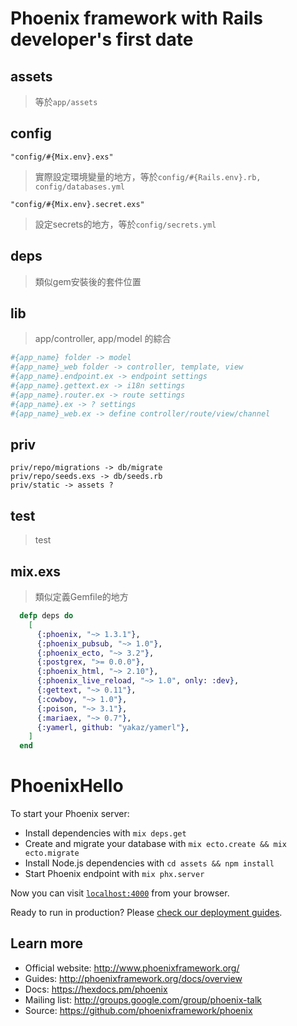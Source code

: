 # Phoenix framework with Rails developer's first date

## assets

> 等於`app/assets`

## config
`"config/#{Mix.env}.exs"`

> 實際設定環境變量的地方，等於`config/#{Rails.env}.rb, config/databases.yml`

`"config/#{Mix.env}.secret.exs"`

> 設定secrets的地方，等於`config/secrets.yml`

## deps

> 類似gem安裝後的套件位置

## lib
> app/controller, app/model 的綜合
```elixir
#{app_name} folder -> model
#{app_name}_web folder -> controller, template, view
#{app_name}.endpoint.ex -> endpoint settings
#{app_name}.gettext.ex -> i18n settings
#{app_name}.router.ex -> route settings
#{app_name}.ex -> ? settings
#{app_name}_web.ex -> define controller/route/view/channel
```

## priv

```
priv/repo/migrations -> db/migrate
priv/repo/seeds.exs -> db/seeds.rb
priv/static -> assets ?
```

## test
> test

## mix.exs
> 類似定義Gemfile的地方
```elixir
  defp deps do
    [
      {:phoenix, "~> 1.3.1"},
      {:phoenix_pubsub, "~> 1.0"},
      {:phoenix_ecto, "~> 3.2"},
      {:postgrex, ">= 0.0.0"},
      {:phoenix_html, "~> 2.10"},
      {:phoenix_live_reload, "~> 1.0", only: :dev},
      {:gettext, "~> 0.11"},
      {:cowboy, "~> 1.0"},
      {:poison, "~> 3.1"},
      {:mariaex, "~> 0.7"},
      {:yamerl, github: "yakaz/yamerl"},
    ]
  end
```

# PhoenixHello

To start your Phoenix server:

  * Install dependencies with `mix deps.get`
  * Create and migrate your database with `mix ecto.create && mix ecto.migrate`
  * Install Node.js dependencies with `cd assets && npm install`
  * Start Phoenix endpoint with `mix phx.server`

Now you can visit [`localhost:4000`](http://localhost:4000) from your browser.

Ready to run in production? Please [check our deployment guides](http://www.phoenixframework.org/docs/deployment).

## Learn more

  * Official website: http://www.phoenixframework.org/
  * Guides: http://phoenixframework.org/docs/overview
  * Docs: https://hexdocs.pm/phoenix
  * Mailing list: http://groups.google.com/group/phoenix-talk
  * Source: https://github.com/phoenixframework/phoenix
